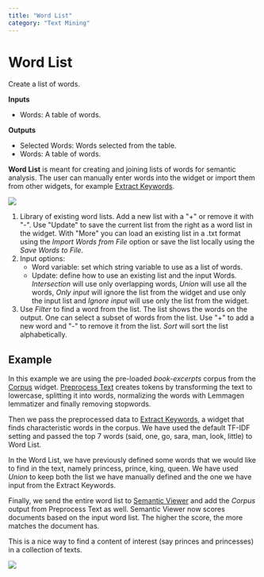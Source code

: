 ```yaml
---
title: "Word List"
category: "Text Mining"
---
```

Word List
=========

Create a list of words.

**Inputs**

- Words: A table of words.

**Outputs**

- Selected Words: Words selected from the table.
- Words: A table of words.

**Word List** is meant for creating and joining lists of words for semantic analysis. The user can manually enter words into the widget or import them from other widgets, for example [Extract Keywords](../keywords/).

![](../images/Word-List-Union.png)

1. Library of existing word lists. Add a new list with a "+" or remove it with "-". Use "Update" to save the current list from the right as a word list in the widget. With "More" you can load an existing list in a .txt format using the *Import Words from File* option or save the list locally using the *Save Words to File*.
2. Input options:
   - Word variable: set which string variable to use as a list of words.
   - Update: define how to use an existing list and the input Words. *Intersection* will use only overlapping words, *Union* will use all the words, *Only input* will ignore the list from the widget and use only the input list and *Ignore input* will use only the list from the widget.
3. Use *Filter* to find a word from the list. The list shows the words on the output. One can select a subset of words from the list. Use "+" to add a new word and "-" to remove it from the list. *Sort* will sort the list alphabetically.

Example
-------

In this example we are using the pre-loaded *book-excerpts* corpus from the [Corpus](corpus-widget.md) widget. [Preprocess Text](../preprocesstext/) creates tokens by transforming the text to lowercase, splitting it into words, normalizing the words with Lemmagen lemmatizer and finally removing stopwords.

Then we pass the preprocessed data to [Extract Keywords](../keywords/), a widget that finds characteristic words in the corpus. We have used the default TF-IDF setting and passed the top 7 words (said, one, go, sara, man, look, little) to Word List.

In the Word List, we have previously defined some words that we would like to find in the text, namely princess, prince, king, queen. We have used *Union* to keep both the list we have manually defined and the one we have input from the Extract Keywords.

Finally, we send the entire word list to [Semantic Viewer](../semanticviewer/) and add the *Corpus* output from Preprocess Text as well. Semantic Viewer now scores documents based on the input word list. The higher the score, the more matches the document has.

This is a nice way to find a content of interest (say princes and princesses) in a collection of texts.

![](../images/Semantic-Viewer-Example.png)

